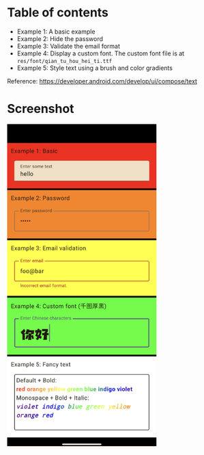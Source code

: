 # Table of contents
- Example 1: A basic example
- Example 2: Hide the password
- Example 3: Validate the email format
- Example 4: Display a custom font. The custom font file is at `res/font/qian_tu_hou_hei_ti.ttf`
- Example 5: Style text using a brush and color gradients 

Reference: https://developer.android.com/develop/ui/compose/text

<p align="center">
  <h1>Screenshot</h1>
  <img src="TextExample.png" width="350" title="Screenshot" />
</p>
